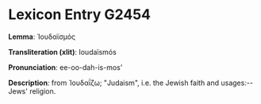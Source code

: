 # Lexicon Entry G2454

**Lemma**: Ἰουδαϊσμός

**Transliteration (xlit)**: Ioudaïsmós

**Pronunciation**: ee-oo-dah-is-mos'

**Description**:
from Ἰουδαΐζω; "Judaism", i.e. the Jewish faith and usages:--Jews' religion.
